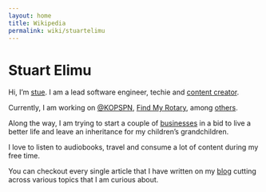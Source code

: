 ```yaml
---
layout: home
title: Wikipedia
permalink: wiki/stuartelimu
---
```


# Stuart Elimu

Hi, I’m [stue](). I am a lead software engineer, techie and [content creator](). 

Currently, I am working on [@KOPSPN](), [Find My Rotary](), among [others](/work). 

Along the way, I am trying to start a couple of [businesses]() in a bid to live a better life and leave an inheritance for my children’s grandchildren. 

I love to listen to audiobooks, travel and consume a lot of content during my free time. 

You can checkout every single article that I have written on my [blog](/blog) cutting across various topics that I am curious about.

<script async data-uid="3df2bee2cc" src="https://wondrous-speaker-8686.ck.page/3df2bee2cc/index.js"></script>

